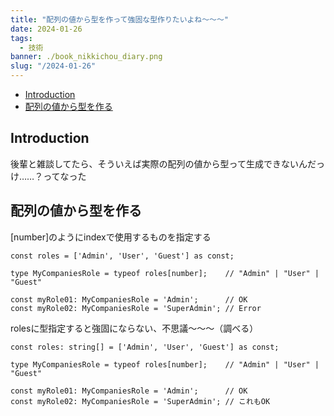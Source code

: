 ```yaml
---
title: "配列の値から型を作って強固な型作りたいよね〜〜〜"
date: 2024-01-26
tags:
  - 技術
banner: ./book_nikkichou_diary.png
slug: "/2024-01-26"
---
```


- [Introduction](#introduction)
- [配列の値から型を作る](#配列の値から型を作る)

## Introduction

後輩と雑談してたら、そういえば実際の配列の値から型って生成できないんだっけ……？ってなった

## 配列の値から型を作る

[number]のようにindexで使用するものを指定する

```tsx
const roles = ['Admin', 'User', 'Guest'] as const;

type MyCompaniesRole = typeof roles[number];    // "Admin" | "User" | "Guest"

const myRole01: MyCompaniesRole = 'Admin';      // OK
const myRole02: MyCompaniesRole = 'SuperAdmin'; // Error
```

rolesに型指定すると強固にならない、不思議〜〜〜（調べる）

```tsx
const roles: string[] = ['Admin', 'User', 'Guest'] as const;

type MyCompaniesRole = typeof roles[number];    // "Admin" | "User" | "Guest"

const myRole01: MyCompaniesRole = 'Admin';      // OK
const myRole02: MyCompaniesRole = 'SuperAdmin'; // これもOK
```
